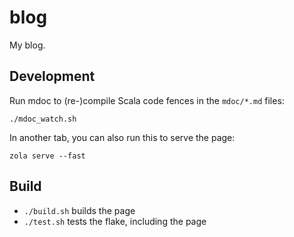 # blog

My blog.

## Development

Run mdoc to (re-)compile Scala code fences in the `mdoc/*.md` files:

`./mdoc_watch.sh`

In another tab, you can also run this to serve the page:

`zola serve --fast`

## Build

- `./build.sh` builds the page
- `./test.sh` tests the flake, including the page
